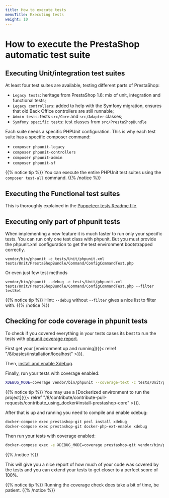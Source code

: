 ```yaml
---
title: How to execute tests
menuTitle: Executing tests
weight: 10
---
```


# How to execute the PrestaShop automatic test suite

## Executing Unit/integration test suites

At least four test suites are available, testing different parts of PrestaShop:

* `Legacy tests`: heritage from PrestaShop 1.6: mix of unit, integration and functional tests;
* `Legacy controllers`: added to help with the Symfony migration, ensures that old Back Office controllers are still runnable;
* `Admin tests`: tests `src/Core` and `src/Adapter` classes;
* `Symfony specific tests`: test classes from `src/PrestaShopBundle`

Each suite needs a specific PHPUnit configuration. This is why each test suite has a specific composer command:

* `composer phpunit-legacy`
* `composer phpunit-controllers`
* `composer phpunit-admin`
* `composer phpunit-sf`

{{% notice tip %}}
You can execute the entire PHPUnit test suites using the `composer test-all` command.
{{% /notice %}}

## Executing the Functional test suites

This is thoroughly explained in the [Puppeteer tests Readme file](https://github.com/PrestaShop/PrestaShop/blob/develop/tests/UI/README.md).

## Executing only part of phpunit tests

When implementing a new feature it is much faster to run only your specific tests. You can run only one test class with phpunit. But you must provide the phpunit.xml configuration to get the test environment bootstrapped correctly.

```
vendor/bin/phpunit -c tests/Unit/phpunit.xml tests/Unit/PrestaShopBundle/Command/ConfigCommandTest.php
```

Or even just few test methods

```
vendor/bin/phpunit --debug -c tests/Unit/phpunit.xml tests/Unit/PrestaShopBundle/Command/ConfigCommandTest.php --filter testSet
```

{{% notice tip %}}
Hint: `--debug` without `--filter` gives a nice list to filter with.
{{% /notice %}}

## Checking for code coverage in phpunit tests

To check if you covered everything in your tests cases its best to run the tests with [phpunit coverage report](https://phpunit.readthedocs.io/en/9.5/code-coverage-analysis.html).

First get your [environment up and running]({{< relref "/8/basics/installation/localhost" >}}). 

Then, [install and enable Xdebug](https://xdebug.org/docs/install).

Finally, run your tests with coverage enabled:

```bash
XDEBUG_MODE=coverage vendor/bin/phpunit --coverage-text -c tests/Unit/phpunit.xml tests/Unit/PrestaShopBundle/Command/ConfigCommandTest.php
```

{{% notice tip %}}
You may use a [Dockerized environment to run the project]({{< relref "/8/contribute/contribute-pull-requests/contribute_using_docker#install-prestashop-core" >}}).

After that is up and running you need to compile and enable xdebug:

```bash
docker-compose exec prestashop-git pecl install xdebug
docker-compose exec prestashop-git docker-php-ext-enable xdebug
```

Then run your tests with coverage enabled:

```bash
docker-compose exec -e XDEBUG_MODE=coverage prestashop-git vendor/bin/phpunit --coverage-text -c tests/Unit/phpunit.xml tests/Unit/PrestaShopBundle/Command/ConfigCommandTest.php
```
{{% /notice %}}

This will give you a nice report of how much of your code was covered by the tests and you can extend your tests to get closer to a perfect score of 100%.

{{% notice tip %}}
Running the coverage check does take a bit of time, be patient.
{{% /notice %}}

